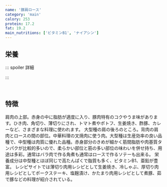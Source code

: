 ```yaml
---
name: '豚肩ロース'
category: 'main'
calory: 253
protein: 17.2
fat: 19.2
main_nutritions: ['ビタミンB1', 'ナイアシン']
---
```


## 栄養

::: spoiler 詳細

:::

<br>

## 特徴

肩肉の上部。赤身の中に脂肪が適度に入り、豚肉特有のコクやうま味があります。ひき肉、角切り、薄切りにされ、トマト煮やポトフ、生姜焼き、酢豚、カレーなど、さまざまな料理に使われます。
大型種の肩の後ろのところ。背肉の肩肉とロースの間の部位。中華料理の叉焼肉に使う肉。大型種は生産効率の良い品種で、中型種は肉質に優れた品種。赤身部分のきめが細かく筋間脂肪や肉基質タンパクが比較的多いので、柔らかい部位と筋の多い部位の味わいを併せ持ち、用途は多彩。通常はバラ肉で作る角煮も通常はロースで作るソテーも出来る。
栄養成分は中型種とほぼ同じで高たんぱくで脂質も多く、ビタミンB1、亜鉛が豊富。
レシピサイトでは薄切り肉用レシピとして生姜焼き、冷しゃぶ、厚切り肉用レシピとしてポークステーキ、塩麹漬け、かたまり肉用レシピとして煮豚、茹で豚などの料理が紹介されている。
<br>

